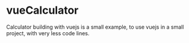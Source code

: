 # vueCalculator
Calculator building with vuejs is a small example, to use vuejs in a small project, with very less code lines.
